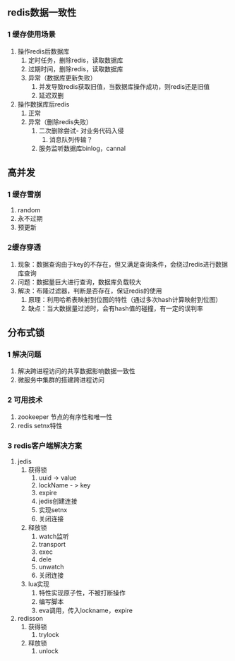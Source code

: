 ## redis数据一致性

### 1 缓存使用场景

1. 操作redis后数据库
   1. 定时任务，删除redis，读取数据库
   2. 过期时间，删除redis，读取数据库
   3. 异常（数据库更新失败）
      1. 并发导致redis获取旧值，当数据库操作成功，则redis还是旧值
      2. 延迟双删
2. 操作数据库后redis
   1. 正常
   2. 异常（删除redis失败）
      1. 二次删除尝试- 对业务代码入侵
         1. 消息队列传输？
      2. 服务监听数据库binlog，cannal





## 高并发

### 1 缓存雪崩

1. random
2. 永不过期
3. 预更新

### 2缓存穿透

1. 现象：数据查询由于key的不存在，但又满足查询条件，会绕过redis进行数据库查询
2. 问题：数据量巨大进行查询，数据库负载较大
3. 解决：布隆过滤器，判断是否存在，保证redis的使用
   1. 原理：利用哈希表映射到位图的特性（通过多次hash计算映射到位图）
   2. 缺点：当大数据量过滤时，会有hash值的碰撞，有一定的误判率



## 分布式锁

### 1 解决问题

1. 解决跨进程访问的共享数据影响数据一致性
2. 微服务中集群的搭建跨进程访问

### 2 可用技术

1. zookeeper 节点的有序性和唯一性
2. redis setnx特性

### 3 redis客户端解决方案

1. jedis 
   1. 获得锁
      1. uuid -> value
      2. lockName - > key
      3. expire
      4. jedis创建连接
      5. 实现setnx
      6. 关闭连接
   2. 释放锁
      1. watch监听
      2. transport
      3. exec
      4. dele
      5. unwatch
      6. 关闭连接
   3. lua实现
      1. 特性实现原子性，不被打断操作
      2. 编写脚本
      3. eva调用，传入lockname，expire
2. redisson
   1. 获得锁
      1. trylock
   2. 释放锁
      1. unlock

